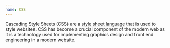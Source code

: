 ```yaml
---
name: CSS
---
```

Cascading Style Sheets (CSS) are a [style sheet language](https://en.wikipedia.org/wiki/Style_sheet_language) that is used to style websites.
CSS has become a crucial component of the modern web as it is a technology used for implementing graphics design and front end engineering in a modern website.
